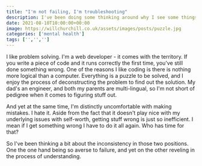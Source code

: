 ```yaml
---
title: "I'm not failing, I'm troubleshooting"
description: I've been doing some thinking around why I see some things as problems, and others as puzzles.
date: 2021-08-10T10:00:00+00:00
image: https://willchurchill.co.uk/assets/images/posts/puzzle.jpg
categories: ['mental health']
tags: ['','','']
---
```


I like problem solving. I'm a web developer - it comes with the territory. If you write a piece of code and it runs correctly the first time, you've still done something wrong. One of the reasons I like coding is there is nothing more logical than a computer. Everything is a puzzle to be solved, and I enjoy the process of deconstructing the problem to find out the solution. My dad's an engineer, and both my parents are multi-lingual, so I'm not short of pedigree when it comes to figuring stuff out.

And yet at the same time, I'm distinctly uncomfortable with making mistakes. I hate it. Aside from the fact that it doesn't play nice with my underlying issues with self-worth, getting stuff wrong is just so inefficient. I mean if I get something wrong I have to do it all again. Who has time for that?

So I've been thinking a bit about the inconsistency in those two positions. One the one hand being so averse to failure, and yet on the other reveling in the process of understanding.